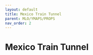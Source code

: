 ```yaml
---
layout: default
title: Mexico Train Tunnel
parent: MLO/YMAPS/PROPS
nav_order: 2
---
```


# Mexico Train Tunnel


